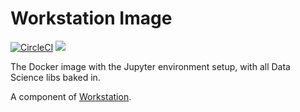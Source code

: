# Workstation Image

[![CircleCI](https://circleci.com/gh/vshulyak/workstation_image/tree/master.svg?style=svg)](https://circleci.com/gh/vshulyak/workstation_image/tree/master)
[![](https://images.microbadger.com/badges/image/vshulyak/workstation_image.svg)](https://microbadger.com/images/vshulyak/workstation_image "Get your own image badge on microbadger.com")

The Docker image with the Jupyter environment setup, with all Data Science libs baked in.

A component of [Workstation](https://github.com/vshulyak/workstation).
